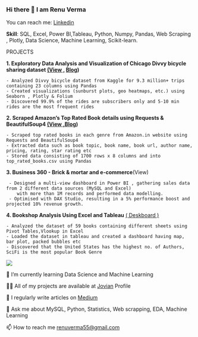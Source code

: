 ### Hi there 👋 I am Renu Verma


You can reach me: [Linkedin](https://www.linkedin.com/in/renuverma55/)

**Skill**: SQL, Excel, Power BI,Tableau, Python, Numpy, Pandas, Web Scraping , Plotly, Data Science, Machine Learning, Scikit-learn.

PROJECTS

**1. Exploratory Data Analysis and Visualization of Chicago Divvy bicycle sharing dataset [(View ,](https://github.com/RenuVerma55/Exploratory-Data-Analysis-of-Bicycle-ride) [Blog](https://medium.com/python-in-plain-english/exploratory-data-analysis-of-chicago-divvy-bicycle-sharing-c441f1036113))**

    - Analyzed Divvy bicycle dataset from Kaggle for 9.3 million+ trips containing 23 columns using Pandas
    - Created visualizations (sunburst plots, geo heatmaps, etc.) using Seaborn , Plotly & Folium
    - Discovered 99.9% of the rides are subscribers only and 5-10 min rides are the most frequent rides

**2. Scraped Amazon’s Top Rated Book details using Requests & BeautifulSoup4 [(View ,](https://github.com/RenuVerma55/DataAnalyticsProjects)[Blog](https://medium.com/jovianml/a-beginners-guide-to-web-scraping-in-python-8de50bdf211b))**

    - Scraped top rated books in each genre from Amazon.in website using Requests and BeautifulSoup4
    - Extracted data such as book topic, book name, book url, author name, pricing, rating, star rating etc
    - Stored data consisting of 1700 rows x 8 columns and into top_rated_books.csv using Pandas

**3.  Business 360 - Brick & mortar and e-commerce**(View)
   
     - Designed a multi-view dashboard in Power BI , gathering sales data from 2 different data sources (MySQL and Excel)
        with more than 1M records and performed data modelling.
     - Optimised with DAX Studio, resulting in a 5% performance boost and projected 10% revenue growth.


**4. Bookshop Analysis Using Excel and Tableau** [( Deskboard )](https://public.tableau.com/app/profile/renu8096/viz/Bookshop_16586686996080/Dashboard1)

    - Analyzed the dataset of 59 books containing different sheets using Pivot Tables,Vlookup in Excel
    - Loaded the dataset in tableau and created a dashboard having map, bar plot, packed bubbles etc
    - Discovered that the United States has the highest no. of Authors, SciFi is the most popular Book Genre



![](https://komarev.com/ghpvc/?username=RenuVerma55&label=PROFILE+VIEWS)



🌱 I’m currently learning Data Science and Machine Learning

👨‍💻 All of my projects are available at [Jovian](https://jovian.ai/renuverma55) Profile

📝 I regularly write articles on [Medium](https://medium.com/@renuverma55)

💬 Ask me about MySQL, Python, Statistics, Web scrapping, EDA, Machine Learning

📫 How to reach me renuverma55@gmail.com


<!--
**RenuVerma55/RenuVerma55** is a ✨ _special_ ✨ repository because its `README.md` (this file) appears on your GitHub profile.


🌱 I’m currently learning Data Science and Machine Learning

👨‍💻 All of my projects are available at [Jovian](https://jovian.ai/renuverma55) Profile

📝 I regularly write articles on [Medium](https://medium.com/@renuverma55)

💬 Ask me about MySQL,Power BI, Python, Statistics, Web scrapping, EDA, Machine Learning

📫 How to reach me renuverma55@gmail.com



